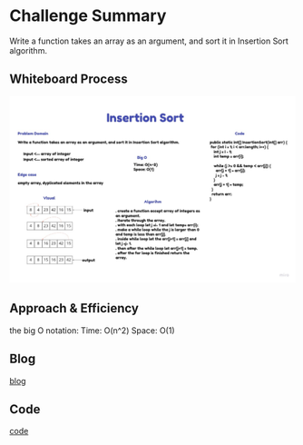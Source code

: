 # Challenge Summary
Write a function takes an array as an argument, and sort it in Insertion Sort algorithm.

## Whiteboard Process
![Insertion Sort](assets/insertion.jpg)

## Approach & Efficiency
the big O notation:
Time: O(n^2)
Space: O(1)

## Blog
[blog](BLOG.md)

## Code
[code](/home/asac/401/data-structures-and-algorithms/java/code_challenges/insertion-sort/lib/src/main/java/insertion/sort/Insertion.java)